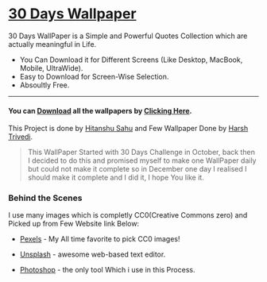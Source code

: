 # [30 Days Wallpaper](https://wallpaper30.github.io/)

30 Days WallPaper is a Simple and Powerful Quotes Collection which are actually meaningful in Life.

  - You Can Download it for Different Screens (Like Desktop, MacBook, Mobile, UltraWide).
  - Easy to Download for Screen-Wise Selection.
  - Absoultly Free.
  
---

#### You can [Download](https://wallpaper30.github.io/) all the wallpapers by [Clicking Here](https://wallpaper30.github.io/).

This Project is done by [Hitanshu Sahu][Hitanshu Sahu] and Few Wallpaper Done by [Harsh Trivedi][Harsh].

>This WallPaper Started with 30 Days Challenge
>in October, back then I decided to do this and
>promised myself to make one WallPaper daily but
>could not make it complete so in December one
>day I realised I should make it complete and
>I did it, I hope You like it.

### Behind the Scenes

I use many images which is completly CC0(Creative Commons zero) and Picked up from Few Website link Below:

* [Pexels] - My All time favorite to pick CC0 images!
* [Unsplash] - awesome web-based text editor.
* [Photoshop] - the only tool Which i use in this Process.

   [Hitanshu Sahu]: <https://Phantom-cluster.github.io>
   [Harsh]: <https://harsh98trivedi.github.io/>
   
   [unsplash]: <https://unsplash.com>
   [pexels]: <http://pexels.com>
   [Photoshop]: <https://www.adobe.com/in/products/photoshop.html>
  
